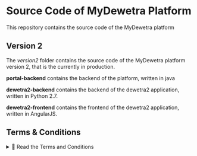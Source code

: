 # Source Code of MyDewetra Platform
This repository contains the source code of the MyDewetra platform

## Version 2

The *version2* folder contains the source code of the MyDewetra platform version 2, that is the currently in production.

**portal-backend** contains the backend of the platform, written in java

**dewetra2-backend** contains the backend of the dewetra2 application, written in Python 2.7.

**dewetra2-frontend** contains the frontend of the dewetra2 application, written in AngularJS.



## Terms & Conditions

<details>
  <summary>📄 Read the Terms and Conditions</summary>

 Below you will find a preview of the document.
Click on 'Read Terms and Conditions' to open it in full.

  [▶️ Leggi tutto →](Termini_Condizioni_rev8_WORLD_en_EN.md)
</details>
